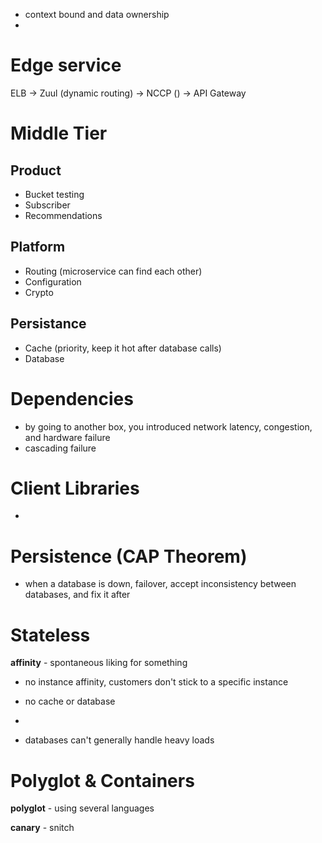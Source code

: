 - context bound and data ownership
- 

# Edge service
ELB -> Zuul (dynamic routing) -> NCCP () -> API Gateway

# Middle Tier
## Product
- Bucket testing
- Subscriber
- Recommendations
## Platform
- Routing (microservice can find each other)
- Configuration
- Crypto
## Persistance
- Cache (priority, keep it hot after database calls)
- Database

# Dependencies
- by going to another box, you introduced network latency, congestion, and hardware failure
- cascading failure

# Client Libraries
- 

# Persistence (CAP Theorem)
- when a database is down, failover, accept inconsistency between databases, and fix it after

# Stateless
**affinity** - spontaneous liking for something
- no instance affinity, customers don't stick to a specific instance
- no cache or database
- 

- databases can't generally handle heavy loads

# Polyglot & Containers
**polyglot** - using several languages

**canary** - snitch
